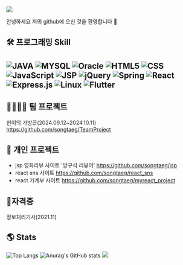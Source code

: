 <img src="https://capsule-render.vercel.app/api?type=waving&color=auto&height=150&section=header&text=MyGitHub&fontSize=60" />

안녕하세요 저의 github에 오신 것을 환영합니다 👋

🛠️ 프로그래밍 Skill
---
![JAVA](https://img.shields.io/badge/Java-ED8B00?style=for-the-badge&logo=openjdk&logoColor=white)
![MYSQL](https://img.shields.io/badge/MySQL-4285F4?style=for-the-badge&logo=mysql&logoColor=white)
![Oracle](https://img.shields.io/badge/Oracle-F80000?style=for-the-badge&logo=oracle&logoColor=white)
![HTML5](https://img.shields.io/badge/HTML5-E34F26?style=for-the-badge&logo=html5&logoColor=white)
![CSS](https://img.shields.io/badge/CSS-239120?&style=for-the-badge&logo=css3&logoColor=white)
![JavaScript](https://img.shields.io/badge/javascript-%23323330.svg?style=for-the-badge&logo=javascript&logoColor=%23F7DF1E)
![JSP](https://img.shields.io/badge/JSP-5C2D91?style=for-the-badge&logoColor=white)
![jQuery](https://img.shields.io/badge/jquery-%230769AD.svg?style=for-the-badge&logo=jquery&logoColor=white)
![Spring](https://img.shields.io/badge/spring-%236DB33F.svg?style=for-the-badge&logo=spring&logoColor=white)
![React](https://img.shields.io/badge/react-%2320232a.svg?style=for-the-badge&logo=react&logoColor=%2361DAFB)
![Express.js](https://img.shields.io/badge/express.js-%23404d59.svg?style=for-the-badge&logo=express&logoColor=%2361DAFB)
![Linux](https://img.shields.io/badge/Linux-FCC624?style=for-the-badge&logo=linux&logoColor=black)
![Flutter](https://img.shields.io/badge/Flutter-%2302569B.svg?style=for-the-badge&logo=Flutter&logoColor=white) 
--
👨‍👨‍👧‍👧 팀 프로젝트
--
현이의 가방끈(2024.09.12~2024.10.11)
https://github.com/songtaeg/TeamProject

📗 개인 프로젝트
--
- jsp 영화리뷰 사이트 '방구석 리뷰어' https://github.com/songtaeg/jsp
- react sns 사이트 https://github.com/songtaeg/react_sns
- react 가계부 사이트 https://github.com/songtaeg/myreact_project

🚀자격증
---
정보처리기사(2021.11)

🌎 Stats
---
![Top Langs](https://github-readme-stats.vercel.app/api/top-langs/?username=songtaeg&layout=compact)
![Anurag's GitHub stats](https://github-readme-stats.vercel.app/api?username=songtaeg&show_icons=true&theme=radical)
<img src="https://capsule-render.vercel.app/api?type=waving&color=auto&height=150&section=footer" />
